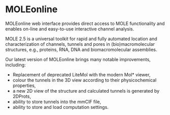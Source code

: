 # MOLEonline

MOLEonline web interface provides direct access to MOLE functionality and enables on-line and easy-to-use interactive channel analysis.

MOLE 2.5 is a universal toolkit for rapid and fully automated location and characterization of channels, tunnels and pores in (bio)macromolecular structures, e.g., proteins, RNA, DNA and biomacromolecular assemblies.

Our latest version of MOLEonline brings many notable improvements, including:

- Replacement of deprecated LiteMol with the modern Mol* viewer,
- colour the tunnels in the 3D view according to their physicochemical properties,
- a new 2D view of the structure and calculated tunnels is generated by 2DProts,
- ability to store tunnels into the mmCIF file,
- ability to store and load computation settings.